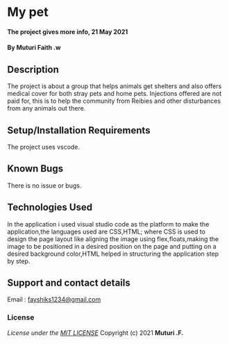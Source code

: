 # My pet
#### The project gives more info, 21 May 2021
#### By **Muturi Faith .w**
## Description
The project is about a group that helps animals get shelters and also offers medical cover for both stray pets and home pets. Injections offered are not paid for, this is to help the community from Reibies and other disturbances from any animals out there.
## Setup/Installation Requirements
The project uses vscode.
## Known Bugs
There is no issue or bugs.
## Technologies Used
In the application i used visual studio code as the platform to make the application,the languages used are CSS,HTML; where CSS is used  to design the page layout like aligning the image using flex,floats,making the image to be positioned in a desired position on the page and putting on a desired background color,HTML helped in structuring the application step by step.
## Support and contact details
Email : fayshiks1234@gmail.com
### License
*License under the [MIT LICENSE](license.txt)*
Copyright (c) 2021 **Muturi .F.**
